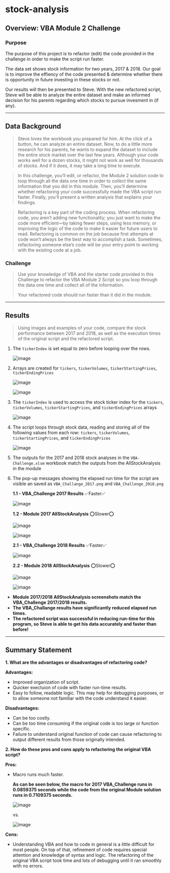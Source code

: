 # stock-analysis

## Overview: VBA Module 2 Challenge

### Purpose
The purpose of this project is to refactor (edit) the code provided in the challenge in order to make the script
run faster. 

The data set shows stock information for two years, 2017 & 2018. Our goal is to improve the effiency
of the code presented & determine whether there is opportunity in future investing in these stocks or not. 

Our results will then be presented to Steve. With the new refactored script, Steve will be able to analyze the 
entire dataset and make an informed decision for his parents regarding which stocks to pursue invesment in (if any).
___
## Data Background

> Steve loves the workbook you prepared for him. At the click of a button, he can analyze an entire dataset. Now, to do a little more research for his parents, he wants to expand the dataset to include the entire stock market over the last few years. Although your code works well for a dozen stocks, it might not work as well for thousands of stocks. And if it does, it may take a long time to execute.

> In this challenge, you’ll edit, or refactor, the Module 2 solution code to loop through all the data one time in order to collect the same information that you did in this module. Then, you’ll determine whether refactoring your code successfully made the VBA script run faster. Finally, you’ll present a written analysis that explains your findings.

> Refactoring is a key part of the coding process. When refactoring code, you aren’t adding new functionality; you just want to make the code more efficient—by taking fewer steps, using less memory, or improving the logic of the code to make it easier for future users to read. Refactoring is common on the job because first attempts at code won’t always be the best way to accomplish a task. Sometimes, refactoring someone else’s code will be your entry point to working with the existing code at a job.

### Challenge 
> Use your knowledge of VBA and the starter code provided in this Challenge to refactor the VBA Module 2 Script so you loop through the data one time and collect all of the information. 
> 
> Your refactored code should run faster than it did in the module.
___

## Results
> Using images and examples of your code, compare the stock performance between 2017 and 2018, as well as the execution times of the original script and the refactored script.

1. The `tickerIndex` is set equal to zero before looping over the rows.

    ![image](https://user-images.githubusercontent.com/89520192/133012396-2d66e7db-5fb1-4807-b7eb-a600ca02c7e3.png)

2. Arrays are created for `tickers`, `tickerVolumes`, `tickerStartingPrices`, `tickerEndingPrices`

    ![image](https://user-images.githubusercontent.com/89520192/133012545-244c9292-3046-4d02-b2f5-c54c1599eb73.png)

    ![image](https://user-images.githubusercontent.com/89520192/133012561-b6868281-742c-467e-b120-848bb45e820e.png)

3. The `tickerIndex` is used to access the stock ticker index for the `tickers`, `tickerVolumes`, `tickerStartingPrices`, and `tickerEndingPrices` arrays

    ![image](https://user-images.githubusercontent.com/89520192/133012677-c220b604-e1d3-41f5-98d8-99ad2d9f6d46.png)

4. The script loops through stock data, reading and storing all of the following values from each row: `tickers`, `tickerVolumes`, `tickerStartingPrices`, and `tickerEndingPrices`

    ![image](https://user-images.githubusercontent.com/89520192/133012841-7fea6f98-0289-4326-a310-ff4fd13123f6.png)

5. The outputs for the 2017 and 2018 stock analyses in the `VBA-Challenge.xlsm` workbook match the outputs from the AllStockAnalysis in the module
6. The pop-up messages showing the elapsed run time for the script are visible an saved as `VBA_Challange_2017.png` and `VBA_Challenge_2018.png`

      **1.1 - VBA_Challenge 2017 Results** ✅Faster✅
      
      ![image](https://user-images.githubusercontent.com/89520192/133014424-0c65b872-b3d8-4717-9430-8dae420ee06a.png)
      
    **1.2 - Module 2017 AllStockAnalysis** ⭕Slower⭕

      ![image](https://user-images.githubusercontent.com/89520192/133013520-3c3ca582-42a9-4177-9057-b5d4560a5e62.png)     
      
      ![image](https://user-images.githubusercontent.com/89520192/133013728-92b0a6d8-c91e-488c-bdee-c698e5eddd41.png)

    **2.1 - VBA_Challenge 2018 Results** ✅Faster✅
    
      ![image](https://user-images.githubusercontent.com/89520192/133014138-bfd047ef-55ed-458a-9f0c-8de771a9cb2d.png)
   
    **2.2 - Module 2018 AllStockAnalysis** ⭕Slower⭕

      ![image](https://user-images.githubusercontent.com/89520192/133013598-32405a80-39dd-4465-be52-f20accda1dbb.png)

      ![image](https://user-images.githubusercontent.com/89520192/133013674-b25baa28-4ae5-4005-bb0c-81206bd5a8b3.png)
      
* **Module 2017/2018 AllStockAnalysis screenshots match the VBA_Challenge 2017/2018 results.**
* **The VBA_Challange results have significantly reduced elapsed run times.**
* **The refactored script was successful in reducing run-time for this program, so Steve is able to get his data accurately and faster than before!**
___

## Summary Statement

**1. What are the advantages or disadvantages of refactoring code?**

**Advantages:**

* Improved organization of script.
* Quicker exectuion of code with faster run-time results.
* Easy to follow, readable logic. This may help for debugging purposes, or to allow someone not familiar with the code understand it easier. 

**Disadvantages:**

* Can be too costly.
* Can be too time consuming if the original code is too large or function specific. 
* Failure to understand original function of code can cause refactoring to output different results from those originally intended.

**2. How do these pros and cons apply to refactoring the original VBA script?**

**Pros:**

* Macro runs much faster.

   **As can be seen below, the macro for 2017 VBA_Challenge runs in 0.0859375 seconds while the code from the original Module solution runs in 0.7109375 seconds.**

    ![image](https://user-images.githubusercontent.com/89520192/133016427-d3e4fcb2-5623-4885-b63e-53d12eda5c63.png)

    vs.

    ![image](https://user-images.githubusercontent.com/89520192/133016478-b2c990e3-f772-41a5-9aa9-0e6b5c48df05.png)

**Cons:**

* Understanding VBA and how to code in general is a little difficult for most people. On top of that, refinement of code requires special attention and knowledge of syntax and logic. The refactoring of the original VBA script took time and lots of debugging until it ran smoothly with no errors.
